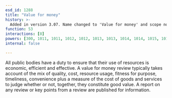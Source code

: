 ```yaml
---
esd_id: 1288
title: "Value for money"
history: >-
  Added in version 3.07. Name changed to 'Value for money' and scope notes updated in version 4.00.
function: 53
interactions: [8]
powers: [300, 1011, 1011, 1012, 1012, 1013, 1013, 1014, 1014, 1015, 1016, 1017, 1017, 1018, 1018]
internal: false

---
```


All public bodies have a duty to ensure that their use of resources is economic, efficient and effective. A value for money review typically takes account of the mix of quality, cost, resource usage, fitness for purpose, timeliness, convenience plus a measure of the cost of goods and services to judge whether or not, together, they constitute good value.  A report on any review or key points from a review are published for information.


